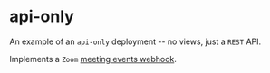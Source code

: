 # api-only

An example of an `api-only` deployment -- no views, just a `REST` API.

Implements a `Zoom` [meeting events webhook](https://developers.zoom.us/docs/api/rest/webhook-reference).


